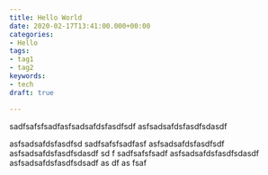 ```yaml
---
title: Hello World
date: 2020-02-17T13:41:00.000+00:00
categories:
- Hello
tags:
- tag1
- tag2
keywords:
- tech
draft: true

---
```

sadfsafsfsadfasfsadsafdsfasdfsdf
asfsadsafdsfasdfsdasdf
<!--more-->
asfsadsafdsfasdfsd
sadfsafsfsadfasf
asfsadsafdsfasdfsdf
asfsadsafdsfasdfsdasdf
sd
f
sadfsafsfsadf
asfsadsafdsfasdfsdasdf
asfsadsafdsfasdfsdsadf
as
df
as
fsaf
